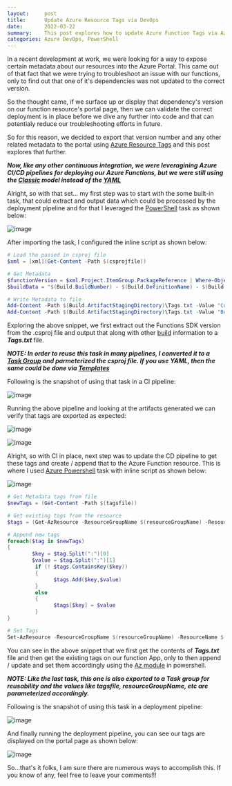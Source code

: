```yaml
---
layout:     post
title:      Update Azure Resource Tags via DevOps
date:       2022-03-22
summary:    This post explores how to update Azure Function Tags via Azure DevOps leveraging PowerShell.
categories: Azure DevOps, PowerShell 
---
```


In a recent development at work, we were looking for a way to expose certain metadata about our resources into the Azure Portal. This came out of that fact that we were trying to troubleshoot an issue with our functions, only to find out that one of it's dependencies was not updated to the correct version.

So the thought came, if we surface up or display that dependency's version on our function resource's portal page, then we can validate the correct deployment is in place before we dive any further into code and that can  potentialy reduce our troubleshooting efforts in future.

So for this reason, we decided to export that  version number and any other related metadata to the portal using [Azure Resource Tags](https://docs.microsoft.com/en-us/azure/azure-resource-manager/management/tag-resources?tabs=json)   and this post explores that further.

***Now, like any other continuous integration, we were leveragining Azure CI/CD pipelines for deploying our Azure Functions, but we were still using the [Classic](https://docs.microsoft.com/en-us/azure/devops/pipelines/get-started/pipelines-get-started?msclkid=16444b80a95311ec88cb9ec51b8851cd&view=azure-devops#define-pipelines-using-the-classic-interface) model instead of the [YAML](https://docs.microsoft.com/en-us/azure/devops/pipelines/get-started/pipelines-get-started?msclkid=16444b80a95311ec88cb9ec51b8851cd&view=azure-devops#define-pipelines-using-yaml-syntax)***

Alright, so with that set... my first step was to start with the some built-in task, that could extract and output data which could be processed by the deployment pipeline and for that I leveraged the [PowerShell](https://docs.microsoft.com/en-us/azure/devops/pipelines/tasks/utility/powershell?msclkid=d2b76f8fa95311ec95652e109ece21bc&view=azure-devops) task as shown below:

![image]({{site.url}}/images/powershell-1.png)

After importing the task, I configured the inline script as shown below: 

~~~powershell
# Load the passed in csproj file
$xml = [xml](Get-Content -Path $(csprojfile))

# Get Metadata
$functionVersion = $xml.Project.ItemGroup.PackageReference | Where-Object {$_.Include -eq "Microsoft.NET.Sdk.Functions"} | Select Version
$buildData = "$(Build.BuildNumber) - $(Build.DefinitionName) - $(Build.Repository.Name) - $(Build.SourceBranch) - $(Build.SourceVersion)"

# Write Metadata to file
Add-Content -Path $(Build.ArtifactStagingDirectory)\Tags.txt -Value "Common Lib. Version : $functionVersion"
Add-Content -Path $(Build.ArtifactStagingDirectory)\Tags.txt -Value "BuildDetails : $buildData"
~~~

Exploring the above snippet, we first extract out the Functions SDK version from the .csproj file and output that along with other [build](https://docs.microsoft.com/en-us/azure/devops/pipelines/build/variables?msclkid=9afcf81aaa2611ecaf9ecd989a5756c9&view=azure-devops&tabs=yaml#build-variables-devops-services) information to a ***Tags.txt*** file.

***NOTE: In order to reuse this task in many pipelines, I converted it to a [Task Group](https://docs.microsoft.com/en-us/azure/devops/pipelines/library/task-groups?msclkid=70d17771a95611ec986e92ff7f24881f&view=azure-devops) and parmeterized the csproj file. If you use YAML, then the same could be done via [Templates](https://docs.microsoft.com/en-us/azure/devops/pipelines/process/templates?view=azure-devops)***


Following is the snapshot of using that task in a CI pipeline:

![image]({{site.url}}/images/powershell-2.png)

Running the above pipeline and looking at the artifacts generated we can verify that tags are exported as expected:

![image]({{site.url}}/images/powershell-3.png)

![image]({{site.url}}/images/powershell-4.png)

Alright, so with CI in place, next step was to update the CD pipeline to get these tags and create / append that to the Azure Function resource. This is where I used [Azure Powershell](https://docs.microsoft.com/en-us/azure/devops/pipelines/tasks/deploy/azure-powershell?msclkid=f88d6795a95711eca5a21efc64e87c28&view=azure-devops) task with inline script as shown below:

![image]({{site.url}}/images/powershell-8.png)

~~~powershell
# Get Metadata tags from file
$newTags = (Get-Content -Path $(tagsfile))

# Get existing tags from the resource
$tags = (Get-AzResource -ResourceGroupName $(resourceGroupName) -ResourceName $(resourceName)).Tags

# Append new tags 
foreach($tag in $newTags) 
{
        $key = $tag.Split(":")[0]
        $value = $tag.Split(":")[1]
         if (! $tags.ContainsKey($key))
         { 
               $tags.Add($key,$value)
         }
         else
         {
               $tags[$key] = $value
         }
}

# Set Tags
Set-AzResource -ResourceGroupName $(resourceGroupName) -ResourceName $(resourceName) -ResourceType Microsoft.Web/sites -Tag $tags -Force
~~~

You can see in the above snippet that we first get the contents of ***Tags.txt*** file and then get the existing tags on our function App, only to then append / update and set them accordingly using the [Az module](https://docs.microsoft.com/en-us/powershell/azure/new-azureps-module-az?view=azps-7.3.2#:~:text=Overview%20The%20Az%20PowerShell%20module%20is%20a%20set,example%20in%20the%20context%20of%20a%20CI%2FCD%20pipeline.?msclkid=27180780aa2911ec90e6091fe5a9d4e4) in powershell. 

***NOTE: Like the last task, this one is also exported to a Task group for reusability and the values like tagsfile, resourceGroupName, etc are parameterized accordingly.***

Following is the snapshot of using this task in a deployment pipeline:

![image]({{site.url}}/images/powershell-6.png)

And finally running the deployment pipeline, you can see our tags are displayed on the portal page as shown below:

![image]({{site.url}}/images/powershell-7.png)


So...that's it folks, I am sure there are numerous ways to accomplish this. If you know of any, feel free to leave your comments!!!














